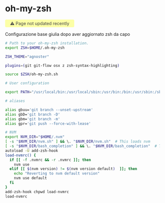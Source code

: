 # oh-my-zsh

<span style="display: inline-block; background: #FCFFA6; padding: 4px 16px; border-radius: 4px; color: #484848"> ⚠️ Page not updated recently</span>

Configurazione base giulia dopo aver aggiornato zsh da capo

```sh
# Path to your oh-my-zsh installation.
export ZSH=$HOME/.oh-my-zsh

ZSH_THEME="agnoster"

plugins=(git git-flow osx z zsh-syntax-highlighting)

source $ZSH/oh-my-zsh.sh

# User configuration

export PATH="/usr/local/bin:/usr/local/sbin:/usr/bin:/bin:/usr/sbin:/sbin"

# aliases

alias gbuu='git branch --unset-upstream'
alias gbD='git branch -D'
alias gbm='git branch -m'
alias gpr='git push --force-with-lease'

# NVM
export NVM_DIR="$HOME/.nvm"
[ -s "$NVM_DIR/nvm.sh" ] && \. "$NVM_DIR/nvm.sh"  # This loads nvm
[ -s "$NVM_DIR/bash_completion" ] && \. "$NVM_DIR/bash_completion"  # This loads nvm bash_completion
autoload -U add-zsh-hook
load-nvmrc() {
  if [[ -f .nvmrc && -r .nvmrc ]]; then
    nvm use
  elif [[ $(nvm version) != $(nvm version default)  ]]; then
    echo "Reverting to nvm default version"
    nvm use default
  fi
}
add-zsh-hook chpwd load-nvmrc
load-nvmrc
```
